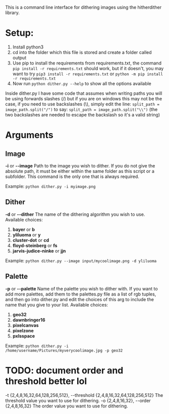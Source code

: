This is a command line interface for dithering images using the hitherdither library.

# Setup:
1. Install python3
2. cd into the folder which this file is stored and create a folder called output
3. Use pip to install the requirements from requirements.txt, the command `pip install -r requirements.txt` should work, but if it doesn't, you may want to try `pip3 install -r requirements.txt` or `python -m pip install -r requirements.txt`
4. Now run `python dither.py --help` to show all the options available

Inside dither.py I have some code that assumes when writing paths you will be using forwards slashes (/) but if you are on windows this may not be the case, if you need to use backslashes (\\), simply edit the line:
`split_path = image_path.split("/")`
to say:
`split_path = image_path.split("\\")`
(the two backslashes are needed to escape the backslash so it's a valid string)

# Arguments

## Image
**-i** or **--image**
Path to the image you wish to dither. If you do not give the absolute path, it must be either within the same folder as this script or a subfolder. This command is the only one that is always required.

Example:
`python dither.py -i myimage.png`

## Dither
**-d** or **--dither**
The name of the dithering algorithm you wish to use.
Available choices:
1. **bayer** or **b**
2. **yliluoma** or **y**
3. **cluster-dot** or **cd**
4. **floyd-steinberg** or **fs**
5. **jarvis-judice-ninke** or **jjn**

Example:
`python dither.py --image input/mycoolimage.png -d yliluoma`

## Palette
**-p** or **--palette**
Name of the palette you wish to dither with. If you want to add more palettes, add them to the palettes.py file as a list of rgb tuples, and then go into dither.py and edit the choices of this arg to include the name that you give to your list.
Available choices:
1. **geo32**
2. **dawnbringer16**
3. **pixelcanvas**
4. **pixelzone**
5. **pxlsspace**

Example:
`python dither.py -i /home/username/Pictures/myverycoolimage.jpg -p geo32`

# TODO: document order and threshold better lol
  -t {2,4,8,16,32,64,128,256,512}, --threshold {2,4,8,16,32,64,128,256,512}
                        The threshold value you want to use for dithering.
  -o {2,4,8,16,32}, --order {2,4,8,16,32}
                        The order value you want to use for dithering.

